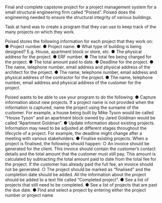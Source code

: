 Final and complete capstone project for a project management system for a small structural engineering firm called “Poised”. Poised does the engineering needed to ensure the structural integrity of various buildings. 

Task at hand was to create a program that they can use to keep track of the many projects on which they work.

Poised stores the following information for each project that they work on:
● Project number.
● Project name.
● What type of building is being designed? E.g. House, apartment block or store, etc.
● The physical address for the project.
● ERF number.
● The total fee being charged for the project.
● The total amount paid to date.
● Deadline for the project.
● The name, telephone number, email address and physical address of the architect for the project.
● The name, telephone number, email address and physical address of the contractor for the project.
● The name, telephone number, email address and physical address of the customer for the project.

Poised wants to be able to use your program to do the following:
● Capture information about new projects. If a project name is not provided when the information is captured, name the project using the surname of the customer. For example, a house being built by Mike Tyson would be called “House Tyson” and an apartment block owned by Jared Goldman would be called “Apartment Goldman”.
● Update information about existing projects. Information may need to be adjusted at different stages throughout the lifecycle of a project. For example, the deadline might change after a meeting with various stakeholders.
● Finalise existing projects. When a project is finalised, the following should happen:
  ○ An invoice should be generated for the client. This invoice should contain the customer’s contact details and the total amount that the customer must still pay. This amount       is calculated by subtracting the total amount paid to date from the total fee for the project. If the customer has already paid the full fee, an invoice should not be
    generated.
  ○ The project should be marked as “finalised” and the completion date should be added. All the information about the project should be added to a text file called “Completed         project”.
● See a list of projects that still need to be completed.
● See a list of projects that are past the due date.
● Find and select a project by entering either the project number or project name
